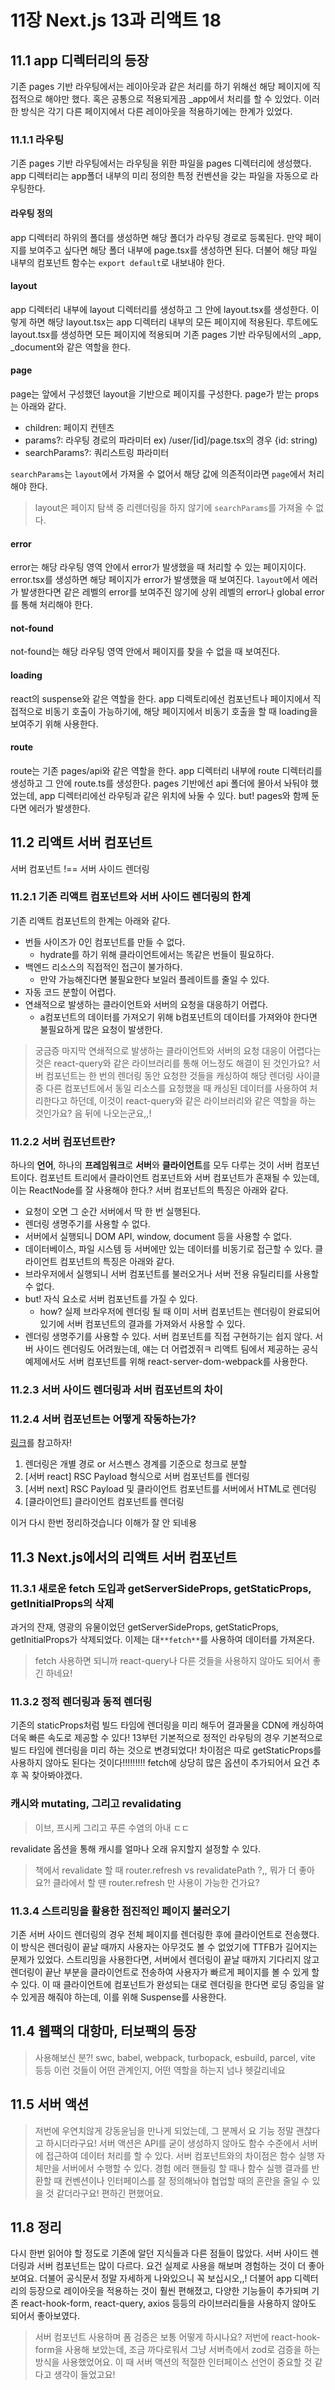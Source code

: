 # 11장 Next.js 13과 리액트 18

## 11.1 app 디렉터리의 등장

기존 pages 기반 라우팅에서는 레이아웃과 같은 처리를 하기 위해선 해당 페이지에 직접적으로 해야만 했다.
혹은 공통으로 적용되게끔 \_app에서 처리를 할 수 있었다.
이러한 방식은 각기 다른 페이지에서 다른 레이아웃을 적용하기에는 한계가 있었다.

### 11.1.1 라우팅

기존 pages 기반 라우팅에서는 라우팅을 위한 파일을 pages 디렉터리에 생성했다.
app 디렉터리는 app폴더 내부의 미리 정의한 특정 컨벤션을 갖는 파일을 자동으로 라우팅한다.

#### 라우팅 정의

app 디렉터리 하위의 폴더를 생성하면 해당 폴더가 라우팅 경로로 등록된다.
만약 페이지를 보여주고 싶다면 해당 폴더 내부에 page.tsx를 생성하면 된다.
더불어 해당 파일 내부의 컴포넌트 함수는 `export default`로 내보내야 한다.

#### layout

app 디렉터리 내부에 layout 디렉터리를 생성하고 그 안에 layout.tsx를 생성한다.
이렇게 하면 해당 layout.tsx는 app 디렉터리 내부의 모든 페이지에 적용된다.
루트에도 layout.tsx를 생성하면 모든 페이지에 적용되며 기존 pages 기반 라우팅에서의 \_app, \_document와 같은 역할을 한다.

#### page

page는 앞에서 구성했던 layout을 기반으로 페이지를 구성한다.
page가 받는 props는 아래와 같다.

- children: 페이지 컨텐츠
- params?: 라우팅 경로의 파라미터 ex) /user/[id]/page.tsx의 경우 {id: string)
- searchParams?: 쿼리스트링 파라미터

`searchParams`는 `layout`에서 가져올 수 없어서 해당 값에 의존적이라면 `page`에서 처리해야 한다.
> layout은 페이지 탐색 중 리렌더링을 하지 않기에 `searchParams`를 가져올 수 없다.

#### error

error는 해당 라우팅 영역 안에서 error가 발생했을 때 처리할 수 있는 페이지이다.
error.tsx를 생성하면 해당 페이지가 error가 발생했을 때 보여진다.
`layout`에서 에러가 발생한다면 같은 레벨의 error를 보여주진 않기에 상위 레벨의 error나 global error를 통해 처리해야 한다.

#### not-found

not-found는 해당 라우팅 영역 안에서 페이지를 찾을 수 없을 때 보여진다.

#### loading
react의 suspense와 같은 역할을 한다.
app 디렉토리에선 컴포넌트나 페이지에서 직접적으로 비동기 호출이 가능하기에, 해당 페이지에서 비동기 호출을 할 때 loading을 보여주기 위해 사용한다.

#### route

route는 기존 pages/api와 같은 역할을 한다.
app 디렉터리 내부에 route 디렉터리를 생성하고 그 안에 route.ts를 생성한다.
pages 기반에선 api 폴더에 몰아서 놔둬야 했었는데, app 디렉터리에선 라우팅과 같은 위치에 놔둘 수 있다.
but! pages와 함께 둔다면 에러가 발생한다.

## 11.2 리액트 서버 컴포넌트

서버 컴포넌트 !== 서버 사이드 렌더링

### 11.2.1 기존 리액트 컴포넌트와 서버 사이드 렌더링의 한계

기존 리액트 컴포넌트의 한계는 아래와 같다.

- 번들 사이즈가 0인 컴포넌트를 만들 수 없다.
  - hydrate를 하기 위해 클라이언트에서는 똑같은 번들이 필요하다.
- 백엔드 리소스의 직접적인 접근이 불가하다.
  - 만약 가능해진다면 불필요한다 보일러 플레이트를 줄일 수 있다.
- 자동 코드 분할이 어렵다.
- 연쇄적으로 발생하는 클라이언트와 서버의 요청을 대응하기 어렵다.
  - a컴포넌트의 데이터를 가져오기 위해 b컴포넌트의 데이터를 가져와야 한다면 불필요하게 많은 요청이 발생한다.

> 궁금증
> 마지막 연쇄적으로 발생하는 클라이언트와 서버의 요청 대응이 어렵다는 것은 react-query와 같은 라이브러리를 통해 어느정도 해결이 된 것인가요?
> 서버 컴포넌트는 한 번의 렌더링 동안 요청한 것들을 캐싱하여 해당 렌더링 사이클 중 다른 컴포넌트에서 동일 리소스를 요청했을 때 캐싱된 데이터를 사용하여 처리한다고 하던데, 이것이 react-query와 같은 라이브러리와 같은 역할을 하는 것인가요?
> 음 뒤에 나오는군요,,!

### 11.2.2 서버 컴포넌트란?

하나의 **언어**, 하나의 **프레임워크**로 **서버**와 **클라이언트**를 모두 다루는 것이 서버 컴포넌트이다.
컴포넌트 트리에서 클라이언트 컴포넌트와 서버 컴포넌트가 혼재될 수 있는데, 이는 ReactNode를 잘 사용해야 한다.?
서버 컴포넌트의 특징은 아래와 같다.

- 요청이 오면 그 순간 서버에서 딱 한 번 실행된다.
- 렌더링 생명주기를 사용할 수 없다.
- 서버에서 실행되니 DOM API, window, document 등을 사용할 수 없다.
- 데이터베이스,  파일 시스템 등 서버에만 있는 데이터를 비동기로 접근할 수 있다.
클라이언트 컴포넌트의 특징은 아래와 같다.
- 브라우저에서 실행되니 서버 컴포넌트를 불러오거나 서버 전용 유틸리티를 사용할 수 없다.
- but! 자식 요소로 서버 컴포넌트를 가질 수 있다.
  - how? 실제 브라우저에 렌더링 될 때 이미 서버 컴포넌트는 렌더링이 완료되어 있기에 서버 컴포넌트의 결과를 가져와서 사용할 수 있다.
- 렌더링 생명주기를 사용할 수 있다.
서버 컴포넌트를 직접 구현하기는 쉽지 않다.
서버 사이드 렌더링도 어려웠는데, 얘는 더 어렵겠쥐ㅋ
리액트 팀에서 제공하는 공식 예제에서도 서버 컴포넌트를 위해 react-server-dom-webpack를 사용한다.

### 11.2.3 서버 사이드 렌더링과 서버 컴포넌트의 차이

### 11.2.4 서버 컴포넌트는 어떻게 작동하는가?

[링크](https://nextjs.org/docs/app/building-your-application/rendering/server-components#how-are-server-components-rendered)를 참고하자!

1. 렌더링은 개별 경로 or 서스펜스 경계를 기준으로 청크로 분할
2. [서버 react] RSC Payload 형식으로 서버 컴포넌트를 렌더링
3. [서버 next] RSC Payload 및 클라이언트 컴포넌트를 서버에서 HTML로 렌더링
4. [클라이언트] 클라이언트 컴포넌트를 렌더링

이거 다시 한번 정리하것습니다 이해가 잘 안 되네용

## 11.3 Next.js에서의 리액트 서버 컴포넌트

### 11.3.1 새로운 fetch 도입과 getServerSideProps, getStaticProps, getInitialProps의 삭제

과거의 잔재, 영광의 유물이었던 getServerSideProps, getStaticProps, getInitialProps가 삭제되었다.
이제는 대`**fetch**`를 사용하여 데이터를 가져온다.
> fetch 사용하면 되니까 react-query나 다른 것들을 사용하지 않아도 되어서 좋긴 하네요!

### 11.3.2 정적 렌더링과 동적 렌더링

기존의 staticProps처럼 빌드 타임에 렌더링을 미리 해두어 결과물을 CDN에 캐싱하여 더욱 빠른 속도로 제공할 수 있다!
13부턴 기본적으로 정적인 라우팅의 경우 기본적으로 빌드 타임에 렌더링을 미리 하는 것으로 변경되었다!
차이점은 따로 getStaticProps를 사용하지 않아도 된다는 것이다!!!!!!!!!
fetch에 상당히 많은 옵션이 추가되어서 요건 추후 꼭 찾아봐야겠다.

### 캐시와 mutating, 그리고 revalidating
> 이브, 프시케 그리고 푸른 수염의 아내 ㄷㄷ

revalidate 옵션을 통해 캐시를 얼마나 오래 유지할지 설정할 수 있다.
> 책에서 revalidate 할 때 router.refresh vs revalidatePath ?,, 뭐가 더 좋아요?!
> 클라에서 할 땐 router.refresh 만 사용이 가능한 건가요?

### 11.3.4 스트리밍을 활용한 점진적인 페이지 불러오기

기존 서버 사이드 렌더링의 경우 전체 페이지를 렌더링한 후에 클라이언트로 전송했다.
이 방식은 렌더링이 끝날 때까지 사용자는 아무것도 볼 수 없었기에 TTFB가 길어지는 문제가 있었다.
스트리밍을 사용한다면, 서버에서 렌더링이 끝날 때까지 기다리지 않고 렌더링이 끝난 부분을 클라이언트로 전송하여 사용자가 빠르게 페이지를 볼 수 있게 할 수 있다.
이 때 클라이언트에 컴포넌트가 완성되는 대로 렌더링을 한다면 로딩 중임을 알 수 있게끔 해줘야 하는데, 이를 위해 Suspense를 사용한다.

## 11.4 웹팩의 대항마, 터보팩의 등장

> 사용해보신 분?!
> swc, babel, webpack, turbopack, esbuild, parcel, vite 등등 이런 것들이 어떤 관계인지, 어떤 역할을 하는지 넘나 헷갈리네요

## 11.5 서버 액션

> 저번에 우연치않게 강동윤님을 만나게 되었는데, 그 분께서 요 기능 정말 괜찮다고 하시더라구요!
서버 액션은 API를 굳이 생성하지 않아도 함수 수준에서 서버에 접근하여 데이터 처리를 할 수 있다.
서버 컴포넌트와의 차이점은 함수 실행 자체만을 서버에서 수행할 수 있다.
> 경험
> 에러 핸들링 할 때나 함수 실행 결과를 반환할 때 컨벤션이나 인터페이스를 잘 정의해놔야 협업할 때의 혼란을 줄일 수 있을 것 같더라구요!
> 편하긴 편했어요.

## 11.8 정리

다시 한번 읽어야 할 정도로 기존에 알던 지식들과 다른 점들이 많았다. 서버 사이드 렌더링과 서버 컴포넌트는 많이 다르다.
요건 실제로 사용을 해보며 경험하는 것이 더 좋아보여요. 더불어 공식문서 정말 자세하게 나와있으니 꼭 보십시오,,!
더불어 app 디렉터리의 등장으로 레이아웃을 적용하는 것이 훨씬 편해졌고, 다양한 기능들이 추가되며 기존 react-hook-form, react-query, axios 등등의 라이브러리들을 사용하지 않아도 되어서 좋아보였다.
> 서버 컴포넌트 사용하며 폼 검증은 보통 어떻게 하시나요? 저번에 react-hook-form을 사용해 보았는데, 조금 까다로워서 그냥 서버측에서 zod로 검증을 하는 방식을 사용했었어요.
> 이 때 서버 액션의 적절한 인터페이스 선언이 중요할 것 같다고 생각이 들었고요!